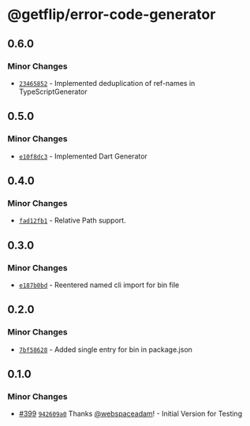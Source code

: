 # @getflip/error-code-generator

## 0.6.0

### Minor Changes

- [`23465852`](https://github.com/getflip/swirl/commit/234658525f39407ed410d61f4e1e3b56c4d5f281) -
  Implemented deduplication of ref-names in TypeScriptGenerator

## 0.5.0

### Minor Changes

- [`e10f8dc3`](https://github.com/getflip/swirl/commit/e10f8dc3d58f1459474f421acb1986a09bc62da9) -
  Implemented Dart Generator

## 0.4.0

### Minor Changes

- [`fad12fb1`](https://github.com/getflip/swirl/commit/fad12fb104a954ee278daff101b160480df80655) -
  Relative Path support.

## 0.3.0

### Minor Changes

- [`e187b0bd`](https://github.com/getflip/swirl/commit/e187b0bd80ba230b5f1fb5e85e893f93f48ba885) -
  Reentered named cli import for bin file

## 0.2.0

### Minor Changes

- [`7bf58628`](https://github.com/getflip/swirl/commit/7bf5862873ba807f1c062f84faf94d1c7d685d1c) -
  Added single entry for bin in package.json

## 0.1.0

### Minor Changes

- [#399](https://github.com/getflip/swirl/pull/399)
  [`942609a0`](https://github.com/getflip/swirl/commit/942609a0eb7899d1b2a422d390f656982566a895)
  Thanks [@webspaceadam](https://github.com/webspaceadam)! - Initial Version for
  Testing
